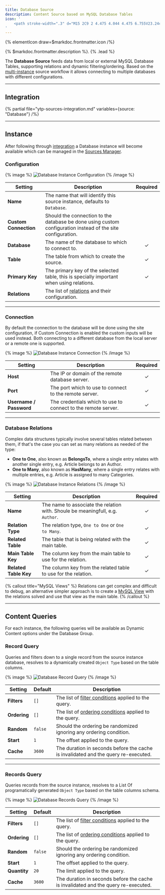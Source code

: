 ```yaml
---
title: Database Source
description: Content Source based on MySQL Database Tables
icon: '
    <path stroke-width=".3" d="M15 2C9 2 4.475 4.044 4.475 6.755V23.24c0 2.71 4.525 4.758 10.525 4.758s10.525-2.042 10.525-4.758V6.754C25.525 4.043 21 2 15 2zm9.225 15.745c0 1.634-3.788 3.459-9.225 3.459-5.437 0-9.225-1.82-9.225-3.459V14.61c1.761 1.454 5.15 2.398 9.225 2.398 4.074 0 7.47-.944 9.225-2.398v3.135zm0-5.496c0 1.634-3.788 3.46-9.225 3.46-5.437 0-9.225-1.82-9.225-3.46V9.114c1.761 1.454 5.15 2.398 9.225 2.398 4.074 0 7.47-.944 9.225-2.398v3.135zM15 3.3c5.437 0 9.225 1.82 9.225 3.459 0 1.64-3.788 3.459-9.225 3.459-5.437 0-9.225-1.82-9.225-3.459C5.775 5.119 9.563 3.3 15 3.3zm0 23.394c-5.437 0-9.225-1.82-9.225-3.458V20.1c1.761 1.453 5.15 2.397 9.225 2.397 4.074 0 7.47-.944 9.225-2.397v3.135c0 1.639-3.788 3.458-9.225 3.458z"/>
'
---
```


{% elementIcon draw=$markdoc.frontmatter.icon /%}

{% $markdoc.frontmatter.description %}. {% .lead %}

The **Database Source** feeds data from local or external MySQL Database Tables, supporting relations and dynamic filtering/ordering. Based on the [multi-instance](manager#multi-instance) source workflow it allows connecting to multiple databases with different configurations.

---

## Integration

{% partial file="ytp-sources-integration.md" variables={source: "Database"} /%}

---

## Instance

After following through [integration](#integration) a Database instance will become available which can be managed in the [Sources Manager](manager).

### Configuration

{% image %}
![Database Instance Configuration](/assets/ytp/sources/db-config.webp)
{% /image %}

| Setting | Description | Required |
| ------- | ----------- | :------: |
| **Name** | The name that will identify this source instance, defaults to `Database`. |
| **Custom Connection** | Should the connection to the database be done using custom configuration instead of the site configuration. |
| **Database** | The name of the database to which to connect to. | &#x2713; |
| **Table** | The table from which to create the source. | &#x2713; |
| **Primary Key** | The primary key of the selected table, this is specially important when using relations. | &#x2713; |
| **Relations** | The list of [relations](#database-relations) and their configuration. |

---

### Connection

By default the connection to the database will be done using the site configuration, if Custom Connection is enabled the custom inputs will be used instead. Both connecting to a different database from the local server or a remote one is supported.

{% image %}
![Database Instance Connection](/assets/ytp/sources/db-config-connection.webp)
{% /image %}

| Setting | Description | Required |
| ------- | ----------- | :------: |
| **Host** | The IP or domain of the remote database server. | &#x2713; |
| **Port** | The port which to use to connect to the remote server. | &#x2713; |
| **Username / Password** | The credentials which to use to connect to the remote server. | &#x2713; |

---

### Database Relations

Complex data structures typically involve several tables related between them, if that's the case you can set as many relations as needed of the type:

- **One to One**, also known as **BelongsTo**, where a single entry relates with another single entry, e.g. Article belongs to an Author.
- **One to Many**, also known as **HasMany**, where a single entry relates with multiple entries, e.g. Article is assigned to many Categories.

{% image %}
![Database Instance Relations](/assets/ytp/sources/db-config-relations.webp)
{% /image %}

| Setting | Description | Required |
| ------- | ----------- | :------: |
| **Name** | The name to associate the relation with. Shoule be meaningfull, e.g. `Author`. | &#x2713; |
| **Relation Type** | The relation type, `One to One` or `One to Many`. | &#x2713; |
| **Related Table** | The table that is being related with the main table. | &#x2713; |
| **Main Table Key** | The column key from the main table to use for the relation. | &#x2713; |
| **Related Table Key** | The column key from the related table to use for the relation. | &#x2713; |

{% callout title="MySQL Views" %}
Relations can get complex and difficult to debug, an alternative simpler approach is to create a [MySQL View](https://dev.mysql.com/doc/refman/8.0/en/view-syntax.html) with the relations solved and use that view as the main table.
{% /callout %}

---

## Content Queries

For each instance, the following queries will be available as Dynamic Content options under the Database Group.

### Record Query

Queries and filters down to a single record from the source instance database, resolves to a dynamically created `Object Type` based on the table columns.

{% image %}
![Database Record Query](/assets/ytp/sources/db-query-record.webp)
{% /image %}

| Setting | Default | Description |
| ------- | ------- | ----------- |
| **Filters** | `[]` | The list of [filter conditions](../query-conditions#filter-conditions) applied to the query. |
| **Ordering** | `[]` | The list of [ordering conditions](../query-conditions#order-conditions) applied to the query. |
| **Random** | `false` | Should the ordering be randomized ignoring any ordering condition. |
| **Start** | `1` | The offset applied to the query. |
| **Cache** | `3600` | The duration in seconds before the cache is invalidated and the query re-executed. |

---

### Records Query

Queries records from the source instance, resolves to a List Of programatically generated `Object Type` based on the table columns schema.

{% image %}
![Database Records Query](/assets/ytp/sources/db-query-records.webp)
{% /image %}

| Setting | Default | Description |
| ------- | ------- | ----------- |
| **Filters** | `[]` | The list of [filter conditions](../query-conditions#filter-conditions) applied to the query. |
| **Ordering** | `[]` | The list of [ordering conditions](../query-conditions#order-conditions) applied to the query. |
| **Random** | `false` | Should the ordering be randomized ignoring any ordering condition. |
| **Start** | `1` | The offset applied to the query. |
| **Quantity** | `20` | The limit applied to the query. |
| **Cache** | `3600` | The duration in seconds before the cache is invalidated and the query re-executed. |
